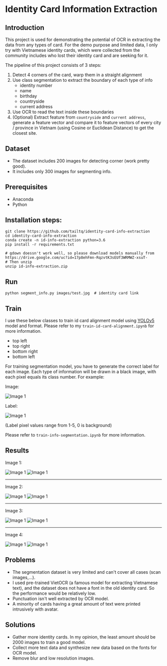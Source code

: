 # Identity Card Information Extraction

## Introduction

This project is used for demonstrating the potential of OCR in extracting the data from any types of card. For the demo purpose and limited data, I only try with Vietnamese identity cards, which were collected from the community includes who lost their identity card and are seeking for it.

The pipeline of this project consists of 3 steps:
1. Detect 4 corners of the card, warp them in a straight alignment
2. Use class segmentation to extract the boundary of each type of info
    - identity number
    - name
    - birthday
    - countryside
    - current address
3. Use OCR to read the text inside these boundaries
4. (Optional) Extract feature from `countryside` and `current address`, generate a feature vector and compare it to feature vectors of every city / province in Vietnam (using Cosine or Euclidean Distance) to get the closest site.


## Dataset

- The dataset includes 200 images for detecting corner (work pretty good).
- It includes only 300 images for segmenting info.


## Prerequisites

- Anaconda
- Python


## Installation steps:

```shell
git clone https://github.com/tailtq/identity-card-info-extraction
cd identity-card-info-extraction
conda create -n id-info-extraction python=3.6
pip install -r requirements.txt

# gdown doessn't work well, so please download models manually from https://drive.google.com/uc?id=17p8ehFmn-RqzvtK3sEUf3WRMWZ-xsuT-
# Then unzip
unzip id-info-extraction.zip
``` 

## Run

```shell
python segment_info.py images/test.jpg  # identity card link
```

## Train

I use these below classes to train id card alignment model using [YOLOv5](https://github.com/ultralytics/yolov5) model and format. Please refer to my `train-id-card-alignment.ipynb` for more information.
- top left
- top right
- bottom right
- bottom left

For training segmentation model, you have to generate the correct label for each image. Each type of information will be drawn in a black image, with each pixel equals its class number. For example:

Image:

![Image 1](images/train_image.jpg)

Label:

![Image 1](images/train_label.png)

(Label pixel values range from 1-5, 0 is background)

Please refer to `train-info-segmentation.ipynb` for more information.

## Results

Image 1:

![Image 1](images/test.jpg)
![Image 1](images/result_test.png)

---

Image 2:

![Image 1](images/test2.jpg)
![Image 1](images/result_test2.png)

---

Image 3:

![Image 1](images/test3.jpg)
![Image 1](images/result_test3.png)

---

Image 4:

![Image 1](images/test4.jpg)
![Image 1](images/result_test4.png)


## Problems

- The segmentation dataset is very limited and can't cover all cases (scan images,...).
- I used pre-trained VietOCR (a famous model for extracting Vietnamese text), and the dataset does not have a font in the old identity card. So the performance would be relatively low.
- Punctuation isn't well extracted by OCR model.
- A minority of cards having a great amount of text were printed intrusively with avatar.

## Solutions

- Gather more identity cards. In my opinion, the least amount should be 2000 images to train a good model.
- Collect more text data and synthesize new data based on the fonts for OCR model.
- Remove blur and low resolution images.
